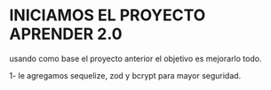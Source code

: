 # INICIAMOS EL PROYECTO APRENDER 2.0

usando como base el proyecto anterior el objetivo es mejorarlo todo.

1- le agregamos sequelize, zod y bcrypt para mayor seguridad.